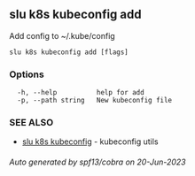 ## slu k8s kubeconfig add

Add config to ~/.kube/config

```
slu k8s kubeconfig add [flags]
```

### Options

```
  -h, --help          help for add
  -p, --path string   New kubeconfig file
```

### SEE ALSO

* [slu k8s kubeconfig](slu_k8s_kubeconfig.md)	 - kubeconfig utils

###### Auto generated by spf13/cobra on 20-Jun-2023
